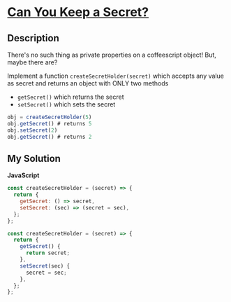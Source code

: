 # [Can You Keep a Secret?](https://www.codewars.com/kata/5351b35ebaeb67f9110012d2)

## Description

There's no such thing as private properties on a coffeescript object! But, maybe there are?

Implement a function `createSecretHolder(secret)` which accepts any value as secret and returns an object with ONLY two methods

- `getSecret()` which returns the secret
- `setSecret()` which sets the secret

```js
obj = createSecretHolder(5)
obj.getSecret() # returns 5
obj.setSecret(2)
obj.getSecret() # returns 2
```

## My Solution

**JavaScript**

```js
const createSecretHolder = (secret) => {
  return {
    getSecret: () => secret,
    setSecret: (sec) => (secret = sec),
  };
};
```

```js
const createSecretHolder = (secret) => {
  return {
    getSecret() {
      return secret;
    },
    setSecret(sec) {
      secret = sec;
    },
  };
};
```
